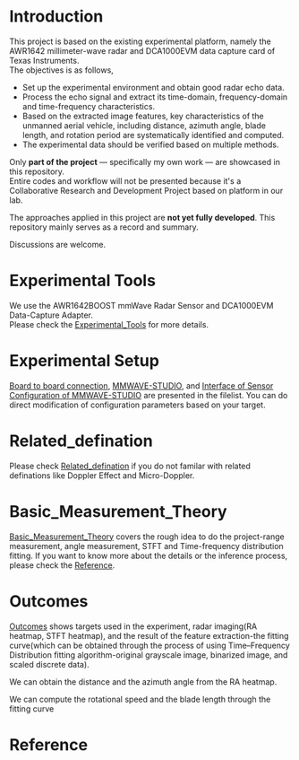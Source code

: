 # Introduction
This project is based on the existing experimental platform, namely the AWR1642 millimeter-wave radar and DCA1000EVM data capture card of Texas Instruments.  
The objectives is as follows,
* Set up the experimental environment and obtain good radar echo data.
* Process the echo signal and extract its time-domain, frequency-domain and time-frequency characteristics.
* Based on the extracted image features, key characteristics of the unmanned aerial vehicle, including distance, azimuth angle, blade length, and rotation period are systematically identified and computed.
* The experimental data should be verified based on multiple methods.

Only **part of the project** — specifically my own work — are showcased in this repository.  
Entire codes and workflow will not be presented because it's a Collaborative Research and Development Project based on platform in our lab. 

The approaches applied in this project are **not yet fully developed**. This repository mainly serves as a record and summary.  

Discussions are welcome.

# Experimental Tools
We use the AWR1642BOOST mmWave Radar Sensor and DCA1000EVM Data-Capture Adapter.  
Please check the [Experimental_Tools](./Experimental_Tools) for more details.

# Experimental Setup
[Board to board connection](./Experimental_Setup/Board%20to%20board%20connection), [MMWAVE-STUDIO](./Experimental_Setup/MMWAVE-STUDIO), and [Interface of Sensor Configuration of MMWAVE-STUDIO](./Experimental_Setup/Interface%20of%20Sensor%20Configuration%20of%20MMWAVE-STUDIO) are presented in the filelist. You can do direct modification of configuration parameters based on your target.

# Related_defination
Please check [Related_defination](./Related_defination) if you do not familar with related definations like Doppler Effect and Micro-Doppler.

# Basic_Measurement_Theory
[Basic_Measurement_Theory](./Basic_Measurement_Theory) covers the rough idea to do the project-range measurement, angle measurement, STFT and Time-frequency distribution fitting. If you want to know more about the details or the inference process, please check the [Reference](#Reference).

# Outcomes
[Outcomes](./Outcomes) shows targets used in the experiment, radar imaging(RA heatmap, STFT heatmap), and the result of the feature extraction-the fitting curve(which can be obtained through the process of using Time–Frequency Distribution fitting algorithm-original grayscale image, binarized image, and scaled discrete data).  

We can obtain the distance and the azimuth angle from the RA heatmap.

We can compute the rotational speed and the blade length through the fitting curve

# Reference















